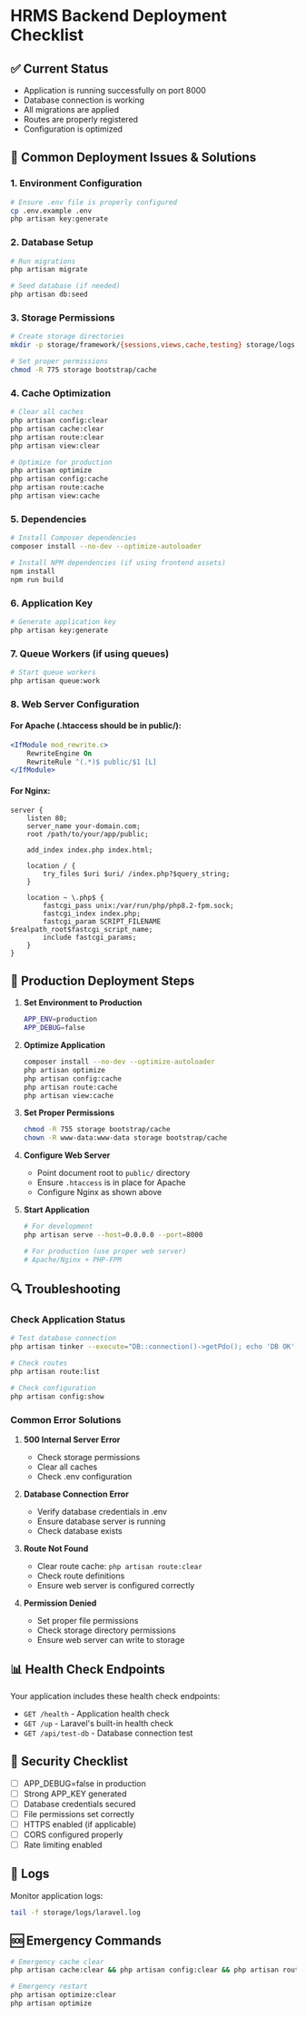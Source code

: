 # HRMS Backend Deployment Checklist

## ✅ Current Status
- Application is running successfully on port 8000
- Database connection is working
- All migrations are applied
- Routes are properly registered
- Configuration is optimized

## 🔧 Common Deployment Issues & Solutions

### 1. Environment Configuration
```bash
# Ensure .env file is properly configured
cp .env.example .env
php artisan key:generate
```

### 2. Database Setup
```bash
# Run migrations
php artisan migrate

# Seed database (if needed)
php artisan db:seed
```

### 3. Storage Permissions
```bash
# Create storage directories
mkdir -p storage/framework/{sessions,views,cache,testing} storage/logs bootstrap/cache

# Set proper permissions
chmod -R 775 storage bootstrap/cache
```

### 4. Cache Optimization
```bash
# Clear all caches
php artisan config:clear
php artisan cache:clear
php artisan route:clear
php artisan view:clear

# Optimize for production
php artisan optimize
php artisan config:cache
php artisan route:cache
php artisan view:cache
```

### 5. Dependencies
```bash
# Install Composer dependencies
composer install --no-dev --optimize-autoloader

# Install NPM dependencies (if using frontend assets)
npm install
npm run build
```

### 6. Application Key
```bash
# Generate application key
php artisan key:generate
```

### 7. Queue Workers (if using queues)
```bash
# Start queue workers
php artisan queue:work
```

### 8. Web Server Configuration

#### For Apache (.htaccess should be in public/):
```apache
<IfModule mod_rewrite.c>
    RewriteEngine On
    RewriteRule ^(.*)$ public/$1 [L]
</IfModule>
```

#### For Nginx:
```nginx
server {
    listen 80;
    server_name your-domain.com;
    root /path/to/your/app/public;

    add_index index.php index.html;

    location / {
        try_files $uri $uri/ /index.php?$query_string;
    }

    location ~ \.php$ {
        fastcgi_pass unix:/var/run/php/php8.2-fpm.sock;
        fastcgi_index index.php;
        fastcgi_param SCRIPT_FILENAME $realpath_root$fastcgi_script_name;
        include fastcgi_params;
    }
}
```

## 🚀 Production Deployment Steps

1. **Set Environment to Production**
   ```bash
   APP_ENV=production
   APP_DEBUG=false
   ```

2. **Optimize Application**
   ```bash
   composer install --no-dev --optimize-autoloader
   php artisan optimize
   php artisan config:cache
   php artisan route:cache
   php artisan view:cache
   ```

3. **Set Proper Permissions**
   ```bash
   chmod -R 755 storage bootstrap/cache
   chown -R www-data:www-data storage bootstrap/cache
   ```

4. **Configure Web Server**
   - Point document root to `public/` directory
   - Ensure `.htaccess` is in place for Apache
   - Configure Nginx as shown above

5. **Start Application**
   ```bash
   # For development
   php artisan serve --host=0.0.0.0 --port=8000

   # For production (use proper web server)
   # Apache/Nginx + PHP-FPM
   ```

## 🔍 Troubleshooting

### Check Application Status
```bash
# Test database connection
php artisan tinker --execute="DB::connection()->getPdo(); echo 'DB OK';"

# Check routes
php artisan route:list

# Check configuration
php artisan config:show
```

### Common Error Solutions

1. **500 Internal Server Error**
   - Check storage permissions
   - Clear all caches
   - Check .env configuration

2. **Database Connection Error**
   - Verify database credentials in .env
   - Ensure database server is running
   - Check database exists

3. **Route Not Found**
   - Clear route cache: `php artisan route:clear`
   - Check route definitions
   - Ensure web server is configured correctly

4. **Permission Denied**
   - Set proper file permissions
   - Check storage directory permissions
   - Ensure web server can write to storage

## 📊 Health Check Endpoints

Your application includes these health check endpoints:
- `GET /health` - Application health check
- `GET /up` - Laravel's built-in health check
- `GET /api/test-db` - Database connection test

## 🔐 Security Checklist

- [ ] APP_DEBUG=false in production
- [ ] Strong APP_KEY generated
- [ ] Database credentials secured
- [ ] File permissions set correctly
- [ ] HTTPS enabled (if applicable)
- [ ] CORS configured properly
- [ ] Rate limiting enabled

## 📝 Logs

Monitor application logs:
```bash
tail -f storage/logs/laravel.log
```

## 🆘 Emergency Commands

```bash
# Emergency cache clear
php artisan cache:clear && php artisan config:clear && php artisan route:clear && php artisan view:clear

# Emergency restart
php artisan optimize:clear
php artisan optimize
``` 
